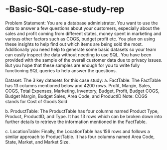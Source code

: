# -Basic-SQL-case-study-rep

Problem Statement:
You are a database administrator. You want to use the data to answer a few
questions about your customers, especially about the sales and profit coming
from different states, money spent in marketing and various other factors such as
COGS, budget profit etc. You plan on using these insights to help find out which
items are being sold the most. Additionally you need help to generate some basic
datasets so your team can easily inspect the data without needing to use SQL.
You have been provided with the sample of the overall customer data due to
privacy issues. But you hope that these samples are enough for you to write fully
functioning SQL queries to help answer the questions.

Dataset:
The 3 key datasets for this case study:
a. FactTable: The FactTable has 13 columns mentioned below and 4200
rows. Profit, Margin, Sales, COGS, Total Expenses, Marketing, Inventory,
Budget, Profit, Budget COGS, Budget Margin, Budget Sales, Area Code,
and ProductID
Note: COGS stands for Cost of Goods Sold

b. ProductTable: The ProductTable has four columns named Product Type,
Product, ProductID, and Type. It has 13 rows which can be broken down
into further details to retrieve the information mentioned in the FactTable.

c. LocationTable: Finally, the LocationTable has 156 rows and follows a
similar approach to ProductTable. It has four columns named Area Code,
State, Market, and Market Size.
